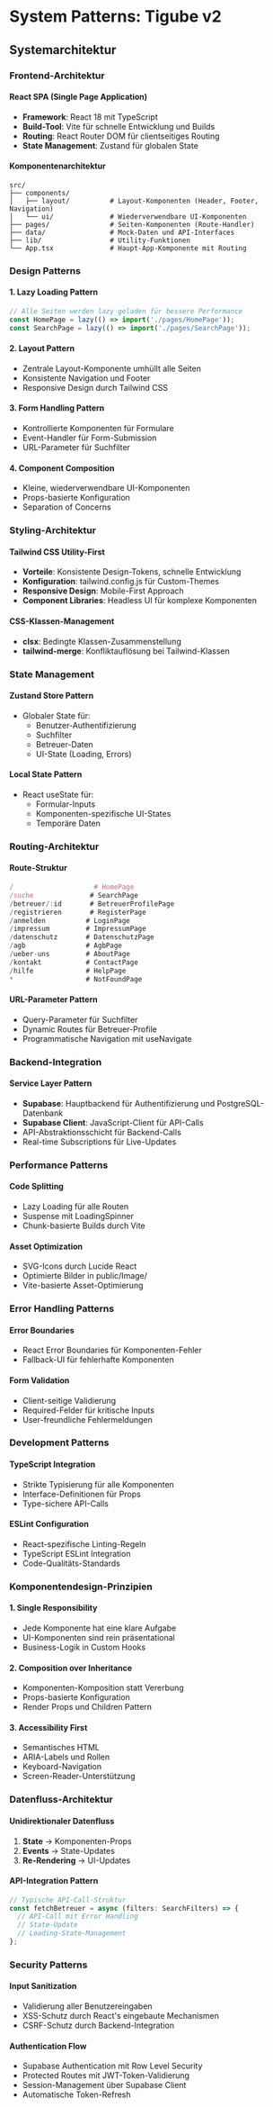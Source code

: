 # System Patterns: Tigube v2

## Systemarchitektur

### Frontend-Architektur

#### React SPA (Single Page Application)
- **Framework**: React 18 mit TypeScript
- **Build-Tool**: Vite für schnelle Entwicklung und Builds
- **Routing**: React Router DOM für clientseitiges Routing
- **State Management**: Zustand für globalen State

#### Komponentenarchitektur
```
src/
├── components/
│   ├── layout/          # Layout-Komponenten (Header, Footer, Navigation)
│   └── ui/              # Wiederverwendbare UI-Komponenten
├── pages/               # Seiten-Komponenten (Route-Handler)
├── data/                # Mock-Daten und API-Interfaces
├── lib/                 # Utility-Funktionen
└── App.tsx              # Haupt-App-Komponente mit Routing
```

### Design Patterns

#### 1. Lazy Loading Pattern
```typescript
// Alle Seiten werden lazy geladen für bessere Performance
const HomePage = lazy(() => import('./pages/HomePage'));
const SearchPage = lazy(() => import('./pages/SearchPage'));
```

#### 2. Layout Pattern
- Zentrale Layout-Komponente umhüllt alle Seiten
- Konsistente Navigation und Footer
- Responsive Design durch Tailwind CSS

#### 3. Form Handling Pattern
- Kontrollierte Komponenten für Formulare
- Event-Handler für Form-Submission
- URL-Parameter für Suchfilter

#### 4. Component Composition
- Kleine, wiederverwendbare UI-Komponenten
- Props-basierte Konfiguration
- Separation of Concerns

### Styling-Architektur

#### Tailwind CSS Utility-First
- **Vorteile**: Konsistente Design-Tokens, schnelle Entwicklung
- **Konfiguration**: tailwind.config.js für Custom-Themes
- **Responsive Design**: Mobile-First Approach
- **Component Libraries**: Headless UI für komplexe Komponenten

#### CSS-Klassen-Management
- **clsx**: Bedingte Klassen-Zusammenstellung
- **tailwind-merge**: Konfliktauflösung bei Tailwind-Klassen

### State Management

#### Zustand Store Pattern
- Globaler State für:
  - Benutzer-Authentifizierung
  - Suchfilter
  - Betreuer-Daten
  - UI-State (Loading, Errors)

#### Local State Pattern
- React useState für:
  - Formular-Inputs
  - Komponenten-spezifische UI-States
  - Temporäre Daten

### Routing-Architektur

#### Route-Struktur
```typescript
/                    # HomePage
/suche              # SearchPage
/betreuer/:id       # BetreuerProfilePage
/registrieren       # RegisterPage
/anmelden          # LoginPage
/impressum         # ImpressumPage
/datenschutz       # DatenschutzPage
/agb               # AgbPage
/ueber-uns         # AboutPage
/kontakt           # ContactPage
/hilfe             # HelpPage
*                  # NotFoundPage
```

#### URL-Parameter Pattern
- Query-Parameter für Suchfilter
- Dynamic Routes für Betreuer-Profile
- Programmatische Navigation mit useNavigate

### Backend-Integration

#### Service Layer Pattern
- **Supabase**: Hauptbackend für Authentifizierung und PostgreSQL-Datenbank
- **Supabase Client**: JavaScript-Client für API-Calls
- API-Abstraktionsschicht für Backend-Calls
- Real-time Subscriptions für Live-Updates

### Performance Patterns

#### Code Splitting
- Lazy Loading für alle Routen
- Suspense mit LoadingSpinner
- Chunk-basierte Builds durch Vite

#### Asset Optimization
- SVG-Icons durch Lucide React
- Optimierte Bilder in public/Image/
- Vite-basierte Asset-Optimierung

### Error Handling Patterns

#### Error Boundaries
- React Error Boundaries für Komponenten-Fehler
- Fallback-UI für fehlerhafte Komponenten

#### Form Validation
- Client-seitige Validierung
- Required-Felder für kritische Inputs
- User-freundliche Fehlermeldungen

### Development Patterns

#### TypeScript Integration
- Strikte Typisierung für alle Komponenten
- Interface-Definitionen für Props
- Type-sichere API-Calls

#### ESLint Configuration
- React-spezifische Linting-Regeln
- TypeScript ESLint Integration
- Code-Qualitäts-Standards

### Komponentendesign-Prinzipien

#### 1. Single Responsibility
- Jede Komponente hat eine klare Aufgabe
- UI-Komponenten sind rein präsentational
- Business-Logik in Custom Hooks

#### 2. Composition over Inheritance
- Komponenten-Komposition statt Vererbung
- Props-basierte Konfiguration
- Render Props und Children Pattern

#### 3. Accessibility First
- Semantisches HTML
- ARIA-Labels und Rollen
- Keyboard-Navigation
- Screen-Reader-Unterstützung

### Datenfluss-Architektur

#### Unidirektionaler Datenfluss
1. **State** → Komponenten-Props
2. **Events** → State-Updates
3. **Re-Rendering** → UI-Updates

#### API-Integration Pattern
```typescript
// Typische API-Call-Struktur
const fetchBetreuer = async (filters: SearchFilters) => {
  // API-Call mit Error Handling
  // State-Update
  // Loading-State-Management
};
```

### Security Patterns

#### Input Sanitization
- Validierung aller Benutzereingaben
- XSS-Schutz durch React's eingebaute Mechanismen
- CSRF-Schutz durch Backend-Integration

#### Authentication Flow
- Supabase Authentication mit Row Level Security
- Protected Routes mit JWT-Token-Validierung
- Session-Management über Supabase Client
- Automatische Token-Refresh